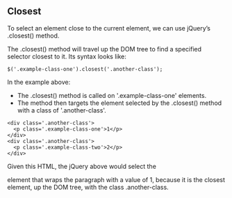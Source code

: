 ## Closest

To select an element close to the current element, we can use jQuery’s .closest() method.

The .closest() method will travel up the DOM tree to find a specified selector closest to it. Its syntax looks like:

```
$('.example-class-one').closest('.another-class');

```

In the example above:

- The .closest() method is called on '.example-class-one' elements.
- The method then targets the element selected by the .closest() method with a class of '.another-class'.

```
<div class='.another-class'>
  <p class='.example-class-one'>1</p>
</div>
<div class='.another-class'>
  <p class='.example-class-two'>2</p>
</div>

```

Given this HTML, the jQuery above would select the <div> element that wraps the paragraph with a value of 1, because it is the closest element, up the DOM tree, with the class .another-class.
